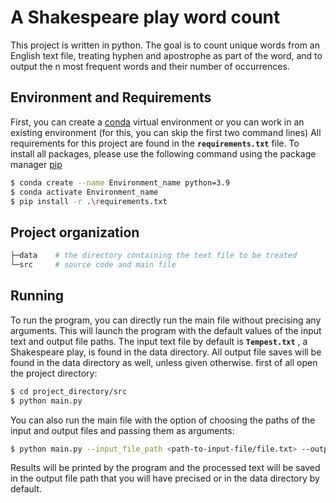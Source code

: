 # A Shakespeare play word count

This project is written in python. The goal is to count unique words from an English text file, treating hyphen and
apostrophe as part of the word, and to output the n most frequent words and their number of occurrences.

## Environment and Requirements

First, you can create a [conda](https://docs.conda.io/en/latest/) virtual environment or you can work in an existing
environment (for this, you can skip the first two command lines)
All requirements for this project are found in the **`requirements.txt`** file. To install all packages, please use the
following command using the package manager [pip](https://pip.pypa.io/en/stable/)

```bash
$ conda create --name Environment_name python=3.9
$ conda activate Environment_name
$ pip install -r .\requirements.txt
```

## Project organization

```bash
├─data    # the directory containing the text file to be treated   
└─src     # source code and main file
```

## Running

To run the program, you can directly run the main file without precising any arguments. This will launch the program
with the default values of the input text and output file paths. The input text file by default is **`Tempest.txt`** , a
Shakespeare play, is found in the data directory. All output file saves will be found in the data directory as well,
unless given otherwise. first of all open the project directory:

````bash
$ cd project_directory/src
$ python main.py
````

You can also run the main file with the option of choosing the paths of the input and output files and passing them as
arguments:

````bash
$ python main.py --input_file_path <path-to-input-file/file.txt> --output_file_path <path-to-output-file/file.txt>
````

Results will be printed by the program and the processed text will be saved in the output file path that you will have
precised or in the data directory by default.
